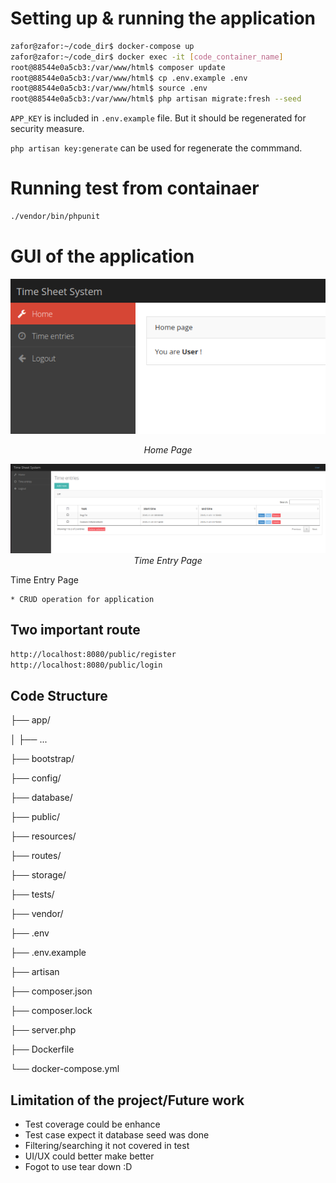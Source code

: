# Setting up & running the application
```bash
zafor@zafor:~/code_dir$ docker-compose up
zafor@zafor:~/code_dir$ docker exec -it [code_container_name]
root@88544e0a5cb3:/var/www/html$ composer update
root@88544e0a5cb3:/var/www/html$ cp .env.example .env
root@88544e0a5cb3:/var/www/html$ source .env
root@88544e0a5cb3:/var/www/html$ php artisan migrate:fresh --seed
```

```APP_KEY``` is included in ```.env.example``` file. But it should be regenerated for security measure.

```php artisan key:generate``` can be used for regenerate the commmand.

# Running test from containaer
```bash
./vendor/bin/phpunit
```
# GUI of the application
<div style="text-align: center;">

![Home Page](HomePage.png)

*Home Page*

</div>

<div style="text-align: center;">

![Time Entry Page](TimeEntryPage.png)
*Time Entry Page*
</div>
    Time Entry Page
    
    * CRUD operation for application

## Two important route
```bash
http://localhost:8080/public/register
http://localhost:8080/public/login
```

## Code Structure

├── app/

│   ├── ...

├── bootstrap/

├── config/

├── database/

├── public/

├── resources/

├── routes/

├── storage/

├── tests/

├── vendor/

├── .env

├── .env.example

├── artisan

├── composer.json

├── composer.lock

├── server.php

├── Dockerfile

└── docker-compose.yml

## Limitation of the project/Future work
* Test coverage could be enhance
* Test case expect it database seed was done
* Filtering/searching it not covered in test
* UI/UX could better make better
* Fogot to use tear down :D
